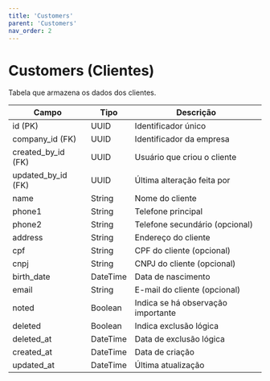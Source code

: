 ```yaml
---
title: 'Customers'
parent: 'Customers'
nav_order: 2
---
```


# Customers (Clientes)

Tabela que armazena os dados dos clientes.

| Campo        | Tipo     | Descrição |
|-------------|---------|-----------|
| id (PK)     | UUID    | Identificador único |
| company_id (FK) | UUID | Identificador da empresa |
| created_by_id (FK) | UUID | Usuário que criou o cliente |
| updated_by_id (FK) | UUID | Última alteração feita por |
| name        | String  | Nome do cliente |
| phone1      | String  | Telefone principal |
| phone2      | String  | Telefone secundário (opcional) |
| address     | String  | Endereço do cliente |
| cpf         | String  | CPF do cliente (opcional) |
| cnpj        | String  | CNPJ do cliente (opcional) |
| birth_date  | DateTime | Data de nascimento |
| email       | String  | E-mail do cliente (opcional) |
| noted       | Boolean | Indica se há observação importante |
| deleted     | Boolean | Indica exclusão lógica |
| deleted_at  | DateTime | Data de exclusão lógica |
| created_at  | DateTime | Data de criação |
| updated_at  | DateTime | Última atualização |



